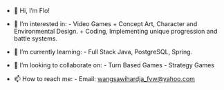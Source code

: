 - 👋 Hi, I’m Flo!

- 👀 I’m interested in:
          - Video Games
            + Concept Art, Character and Environmental Design.
            + Coding, Implementing unique progression and battle systems.
            
- 🌱 I’m currently learning:
          - Full Stack Java, PostgreSQL, Spring.

- 💞️ I’m looking to collaborate on:
          - Turn Based Games
          - Strategy Games
           
- 📫 How to reach me:
          - Email: wangsawihardja_fvw@yahoo.com

<!---
Trebolf/Trebolf is a ✨ special ✨ repository because its `README.md` (this file) appears on your GitHub profile.
You can click the Preview link to take a look at your changes.
--->
